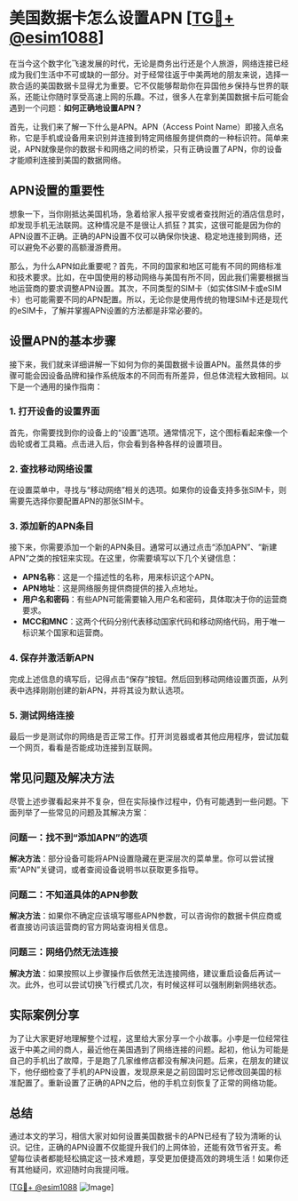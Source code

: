 # 美国数据卡怎么设置APN [[TG💪+ @esim1088](https://t.me/s/esim1088)]

在当今这个数字化飞速发展的时代，无论是商务出行还是个人旅游，网络连接已经成为我们生活中不可或缺的一部分。对于经常往返于中美两地的朋友来说，选择一款合适的美国数据卡显得尤为重要。它不仅能够帮助你在异国他乡保持与世界的联系，还能让你随时享受高速上网的乐趣。不过，很多人在拿到美国数据卡后可能会遇到一个问题：**如何正确地设置APN？**

首先，让我们来了解一下什么是APN。APN（Access Point Name）即接入点名称，它是手机或设备用来识别并连接到特定网络服务提供商的一种标识符。简单来说，APN就像是你的数据卡和网络之间的桥梁，只有正确设置了APN，你的设备才能顺利连接到美国的数据网络。

## APN设置的重要性

想象一下，当你刚抵达美国机场，急着给家人报平安或者查找附近的酒店信息时，却发现手机无法联网。这种情况是不是很让人抓狂？其实，这很可能是因为你的APN设置不正确。正确的APN设置不仅可以确保你快速、稳定地连接到网络，还可以避免不必要的高额漫游费用。

那么，为什么APN如此重要呢？首先，不同的国家和地区可能有不同的网络标准和技术要求。比如，在中国使用的移动网络与美国有所不同，因此我们需要根据当地运营商的要求调整APN设置。其次，不同类型的SIM卡（如实体SIM卡或eSIM卡）也可能需要不同的APN配置。所以，无论你是使用传统的物理SIM卡还是现代的eSIM卡，了解并掌握APN设置的方法都是非常必要的。

## 设置APN的基本步骤

接下来，我们就来详细讲解一下如何为你的美国数据卡设置APN。虽然具体的步骤可能会因设备品牌和操作系统版本的不同而有所差异，但总体流程大致相同。以下是一个通用的操作指南：

### 1. 打开设备的设置界面

首先，你需要找到你的设备上的“设置”选项。通常情况下，这个图标看起来像一个齿轮或者工具箱。点击进入后，你会看到各种各样的设置项目。

### 2. 查找移动网络设置

在设置菜单中，寻找与“移动网络”相关的选项。如果你的设备支持多张SIM卡，则需要先选择你要配置APN的那张SIM卡。

### 3. 添加新的APN条目

接下来，你需要添加一个新的APN条目。通常可以通过点击“添加APN”、“新建APN”之类的按钮来实现。在这里，你需要填写以下几个关键信息：

- **APN名称**：这是一个描述性的名称，用来标识这个APN。
- **APN地址**：这是网络服务提供商提供的接入点地址。
- **用户名和密码**：有些APN可能需要输入用户名和密码，具体取决于你的运营商要求。
- **MCC和MNC**：这两个代码分别代表移动国家代码和移动网络代码，用于唯一标识某个国家和运营商。

### 4. 保存并激活新APN

完成上述信息的填写后，记得点击“保存”按钮。然后回到移动网络设置页面，从列表中选择刚刚创建的新APN，并将其设为默认选项。

### 5. 测试网络连接

最后一步是测试你的网络是否正常工作。打开浏览器或者其他应用程序，尝试加载一个网页，看看是否能成功连接到互联网。

## 常见问题及解决方法

尽管上述步骤看起来并不复杂，但在实际操作过程中，仍有可能遇到一些问题。下面列举了一些常见的问题及其解决方案：

### 问题一：找不到“添加APN”的选项

**解决方法**：部分设备可能将APN设置隐藏在更深层次的菜单里。你可以尝试搜索“APN”关键词，或者查阅设备说明书以获取更多指导。

### 问题二：不知道具体的APN参数

**解决方法**：如果你不确定应该填写哪些APN参数，可以咨询你的数据卡供应商或者直接访问该运营商的官方网站查询相关信息。

### 问题三：网络仍然无法连接

**解决方法**：如果按照以上步骤操作后依然无法连接网络，建议重启设备后再试一次。此外，也可以尝试切换飞行模式几次，有时候这样可以强制刷新网络状态。

## 实际案例分享

为了让大家更好地理解整个过程，这里给大家分享一个小故事。小李是一位经常往返于中美之间的商人，最近他在美国遇到了网络连接的问题。起初，他认为可能是自己的手机出了故障，于是跑了几家维修店都没有解决问题。后来，在朋友的建议下，他仔细检查了手机的APN设置，发现原来是之前回国时忘记修改回美国的标准配置了。重新设置了正确的APN之后，他的手机立刻恢复了正常的网络功能。

## 总结

通过本文的学习，相信大家对如何设置美国数据卡的APN已经有了较为清晰的认识。记住，正确的APN设置不仅能提升我们的上网体验，还能有效节省开支。希望每位读者都能轻松搞定这一技术难题，享受更加便捷高效的跨境生活！如果你还有其他疑问，欢迎随时向我提问哦。

[[TG💪+ @esim1088](https://t.me/s/esim1088) ![Image](https://i.postimg.cc/4NQfJmqS/Snipaste-2025-05-13-00-14-12.png)]